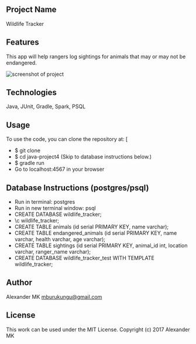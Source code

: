 ## Project Name
Wildlife Tracker

## Features
This app will help rangers log sightings for animals that may or may not be endangered.

![screenshot of project](wildlife.png)

## Technologies
Java, JUnit, Gradle, Spark, PSQL

## Usage
To use the code, you can clone the repository at: [
* $ git clone
* $ cd java-project4 (Skip to database instructions below.)
* $ gradle run
* Go to localhost:4567 in your browser

## Database Instructions (postgres/psql)
* Run in terminal: postgres
* Run in new terminal window: psql
* CREATE DATABASE wildlife_tracker;
* \c wildlife_tracker;
* CREATE TABLE animals (id serial PRIMARY KEY, name varchar);
* CREATE TABLE endangered_animals (id serial PRIMARY KEY, name varchar, health varchar, age varchar);
* CREATE TABLE sightings (id serial PRIMARY KEY, animal_id int, location varchar, ranger_name varchar);
* CREATE DATABASE wildlife_tracker_test WITH TEMPLATE wildlife_tracker;

## Author
Alexander MK
mburukungu@gmail.com

## License
This work can be used under the MIT License.
Copyright (c) 2017 Alexander MK

